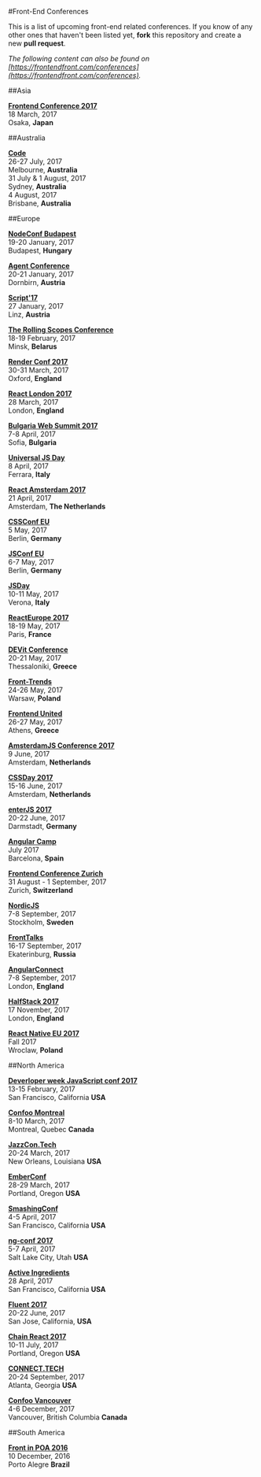 #Front-End Conferences

This is a list of upcoming front-end related conferences. If you know of any other ones that haven't been listed yet, **fork** this repository and create a new **pull request**.

*The following content can also be found on [https://frontendfront.com/conferences](https://frontendfront.com/conferences).*

##Asia

[**Frontend Conference 2017**](http://kfug.jp/frontconf2017)  
18 March, 2017  
Osaka, **Japan**

##Australia

[**Code**](https://www.webdirections.org/code/)  
26-27 July, 2017  
Melbourne, **Australia**  
31 July & 1 August, 2017  
Sydney, **Australia**  
4 August, 2017  
Brisbane, **Australia**  


##Europe

[**NodeConf Budapest**](https://nodeconf.risingstack.com/)  
19-20 January, 2017  
Budapest, **Hungary**  

[**Agent Conference**](http://agent.sh/)  
20-21 January, 2017  
Dornbirn, **Austria**  

[**Script'17**](https://scriptconf.org/)  
27 January, 2017  
Linz, **Austria**

[**The Rolling Scopes Conference**](https://2017.conf.rollingscopes.com/)  
18-19 February, 2017  
Minsk, **Belarus**

[**Render Conf 2017**](http://2017.render-conf.com/)  
30-31 March, 2017  
Oxford, **England**

[**React London 2017**](https://react.london/)  
28 March, 2017  
London, **England**

[**Bulgaria Web Summit 2017**](https://bulgariawebsummit.com/)  
7-8 April, 2017  
Sofia, **Bulgaria**  

[**Universal JS Day**](http://2017.universaljsday.com/)  
8 April, 2017  
Ferrara, **Italy**

[**React Amsterdam 2017**](https://react.amsterdam/)  
21 April, 2017  
Amsterdam, **The Netherlands**  

[**CSSConf EU**](http://2017.cssconf.eu/)  
5 May, 2017  
Berlin, **Germany**

[**JSConf EU**](http://2017.jsconf.eu/)  
6-7 May, 2017  
Berlin, **Germany**

[**JSDay**](http://2017.jsday.it/)  
10-11 May, 2017  
Verona, **Italy**

[**ReactEurope 2017**](https://www.react-europe.org/)  
18-19 May, 2017  
Paris, **France**

[**DEVit Conference**](http://devitconf.org/)  
20-21 May, 2017  
Thessaloniki, **Greece**

[**Front-Trends**](https://2017.front-trends.com/)  
24-26 May, 2017  
Warsaw, **Poland**

[**Frontend United**](http://frontendunited.org/)  
26-27 May, 2017  
Athens, **Greece**

[**AmsterdamJS Conference 2017**](https://amsterdamjs.com/)  
9 June, 2017  
Amsterdam, **Netherlands**

[**CSSDay 2017**](https://cssday.nl/2016)  
15-16 June, 2017  
Amsterdam, **Netherlands**

[**enterJS 2017**](https://www.enterjs.de/)  
20-22 June, 2017  
Darmstadt, **Germany**

[**Angular Camp**](https://angularcamp.org/)  
July 2017  
Barcelona, **Spain**

[**Frontend Conference Zurich**](https://frontendconf.ch/)  
31 August - 1 September, 2017  
Zurich, **Switzerland**

[**NordicJS**](http://nordicjs.com/)  
7-8 September, 2017  
Stockholm, **Sweden**

[**FrontTalks**](http://fronttalks.ru/)  
16-17 September, 2017  
Ekaterinburg, **Russia**

[**AngularConnect**](http://angularconnect.com/)  
7-8 September, 2017  
London, **England**

[**HalfStack 2017**](http://halfstackconf.com/)  
17 November, 2017  
London, **England**

[**React Native EU 2017**](http://react-native.eu/)  
Fall 2017  
Wroclaw, **Poland**


##North America

[**Deverloper week JavaScript conf 2017**](http://www.developerweek.com/javascript-conference/)  
13-15 February, 2017  
San Francisco, California **USA**

[**Confoo Montreal**](https://confoo.ca/en/yul2017)  
8-10 March, 2017  
Montreal, Quebec **Canada**

[**JazzCon.Tech**](http://jazzcon.tech/)  
20-24 March, 2017  
New Orleans, Louisiana **USA**

[**EmberConf**](http://emberconf.com/)  
28-29 March, 2017  
Portland, Oregon **USA**

[**SmashingConf**](https://smashingconf.com/)  
4-5 April, 2017  
San Francisco, California **USA**

[**ng-conf 2017**](https://www.ng-conf.org/)  
5-7 April, 2017  
Salt Lake City, Utah **USA**

[**Active Ingredients**](https://activeingredients.info/)  
28 April, 2017  
San Francisco, California **USA**

[**Fluent 2017**](http://conferences.oreilly.com/fluent/fl-ca)  
20-22 June, 2017  
San Jose, California, **USA**

[**Chain React 2017**](https://infinite.red/ChainReactConf)  
10-11 July, 2017  
Portland, Oregon **USA**

[**CONNECT.TECH**](http://connect.tech/)  
20-24 September, 2017  
Atlanta, Georgia **USA**

[**Confoo Vancouver**](https://confoo.ca/en/yvr2017)  
4-6 December, 2017  
Vancouver, British Columbia **Canada**


##South America

[**Front in POA 2016**](http://frontinpoa.com.br/2016/)  
10 December, 2016  
Porto Alegre **Brazil**
